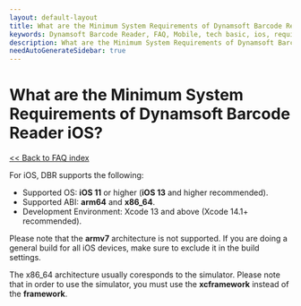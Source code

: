 ```yaml
---
layout: default-layout
title: What are the Minimum System Requirements of Dynamsoft Barcode Reader iOS?
keywords: Dynamsoft Barcode Reader, FAQ, Mobile, tech basic, ios, requirements
description: What are the Minimum System Requirements of Dynamsoft Barcode Reader iOS?
needAutoGenerateSidebar: true
---
```


# What are the Minimum System Requirements of Dynamsoft Barcode Reader iOS?

[<< Back to FAQ index](index.md)

For iOS, DBR supports the following:

* Supported OS: **iOS 11** or higher (**iOS 13** and higher recommended).
* Supported ABI: **arm64** and **x86_64**.
* Development Environment: Xcode 13 and above (Xcode 14.1+ recommended).

Please note that the **armv7** architecture is not supported. If you are doing a general build for all iOS devices, make sure to exclude it in the build settings.

The x86_64 architecture usually coresponds to the simulator. Please note that in order to use the simulator, you must use the **xcframework** instead of the **framework**.